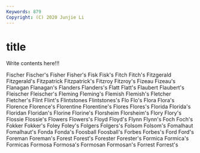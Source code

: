 ```yaml
---
Keywords: 879
Copyright: (C) 2020 Junjie Li
---
```


# title

Write contents here!!!
 
Fischer 
Fischer's 
Fisher 
Fisher's 
Fisk 
Fisk's 
Fitch 
Fitch's 
Fitzgerald
Fitzgerald's 
Fitzpatrick 
Fitzpatrick's 
Fitzroy 
Fitzroy's 
Fizeau 
Fizeau's 
Flanagan 
Flanagan's 
Flanders
Flanders's 
Flatt 
Flatt's 
Flaubert 
Flaubert's 
Fleischer 
Fleischer's 
Fleming 
Fleming's 
Flemish
Flemish's 
Fletcher 
Fletcher's 
Flint 
Flint's 
Flintstones 
Flintstones's 
Flo 
Flo's 
Flora
Flora's 
Florence 
Florence's 
Florentine 
Florentine's 
Flores 
Flores's 
Florida 
Florida's 
Floridan
Floridan's 
Florine 
Florine's 
Florsheim 
Florsheim's 
Flory 
Flory's 
Flossie 
Flossie's 
Flowers
Flowers's 
Floyd 
Floyd's 
Flynn 
Flynn's 
Foch 
Foch's 
Fokker 
Fokker's 
Foley
Foley's 
Folgers 
Folgers's 
Folsom 
Folsom's 
Fomalhaut 
Fomalhaut's 
Fonda 
Fonda's 
Foosball
Foosball's 
Forbes 
Forbes's 
Ford 
Ford's 
Foreman 
Foreman's 
Forest 
Forest's 
Forester
Forester's 
Formica 
Formica's 
Formicas 
Formosa 
Formosa's 
Formosan 
Formosan's 
Forrest 
Forrest's
